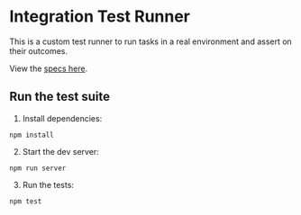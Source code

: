 # Integration Test Runner

This is a custom test runner to run tasks in a real environment and assert on their outcomes.

View the [specs here](src/Main.elm).

## Run the test suite

1. Install dependencies:

```
npm install
```

2. Start the dev server:

```
npm run server
```

3. Run the tests:

```
npm test
```
